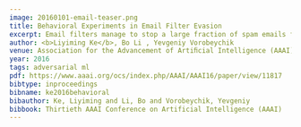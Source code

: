 ```yaml
---
image: 20160101-email-teaser.png
title: Behavioral Experiments in Email Filter Evasion
excerpt: Email filters manage to stop a large fraction of spam emails from ever reaching users, but spammers and phishers have mastered the art of filter evasion, or manipulating the content of email messages to avoid being filtered. We present a unique behavioral experiment designed to study email filter evasion. Given the widespread use of machine learning methods for distinguishing spam and non-spam, we investigate how human subjects manipulate a spam template to evade a classification-based filter. We find that adding a small amount of noise to a filter significantly reduces the ability of subjects to evade it, observing that noise does not merely have a short-term impact, but also degrades evasion performance in the longer term. Moreover, ...
author: <b>Liyiming Ke</b>, Bo Li , Yevgeniy Vorobeychik
venue: Association for the Advancement of Artiﬁcial Intelligence (AAAI)
year: 2016
tags: adversarial ml
pdf: https://www.aaai.org/ocs/index.php/AAAI/AAAI16/paper/view/11817
bibtype: inproceedings
bibname: ke2016behavioral
bibauthor: Ke, Liyiming and Li, Bo and Vorobeychik, Yevgeniy
bibbook: Thirtieth AAAI Conference on Artificial Intelligence (AAAI)
---
```



